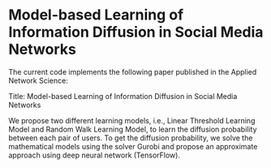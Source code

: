 # Model-based Learning of Information Diffusion in Social Media Networks

The current code implements the following paper published in the Applied Network Science:

Title: Model-based Learning of Information Diffusion in Social Media Networks

We propose two different learning models, i.e., Linear Threshold Learning Model and Random Walk Learning Model, to learn the diffusion probability between each pair of users. To get the diffusion probability, we solve the mathematical models using the solver Gurobi and propose an approximate approach using deep neural network (TensorFlow).
